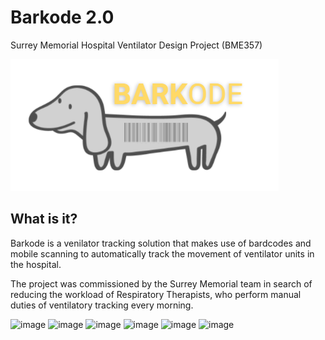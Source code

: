 # Barkode 2.0
Surrey Memorial Hospital Ventilator Design Project (BME357)


![Uploading image.png…](barkode.png)

## What is it?   
Barkode is a venilator tracking solution that makes use of bardcodes and mobile scanning to automatically track the movement of ventilator units in the hospital. 

The project was commissioned by the Surrey Memorial team in search of reducing the workload of Respiratory Therapists, who perform manual duties of ventilatory tracking every morning.
 
 
![image](https://user-images.githubusercontent.com/42991373/168213137-30179a96-3a64-45af-a7cc-4a50e6fc6cd0.png)
![image](https://user-images.githubusercontent.com/42991373/168213165-9a97a891-ba42-4eb7-89b1-e54c0be33c37.png)
![image](https://user-images.githubusercontent.com/42991373/168213176-8f9a139d-c8ed-4cac-ab0b-aafe66e06f7b.png)
![image](https://user-images.githubusercontent.com/42991373/168213185-cb62a724-8d1c-4cd7-aacd-eecd576f5631.png)
![image](https://user-images.githubusercontent.com/42991373/168213206-a703c2c5-56f5-4f25-966b-ffad0a052db5.png)
![image](https://user-images.githubusercontent.com/42991373/168213221-fbb4dfc9-75a6-4bf0-a820-f270f630ba7f.png)
